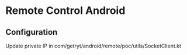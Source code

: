 # Remote Control Android

## Configuration

Update private IP in com/getryt/android/remote/poc/utils/SocketClient.kt